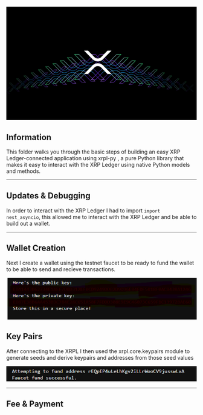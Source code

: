 
![XRP Transaction](XRPL_Transaction.png)

## Information

This folder walks you through the basic steps of building an easy XRP Ledger-connected application using xrpl-py , a pure Python  library that makes it easy to interact with the XRP Ledger using native Python models and methods.

-----------------

## Updates & Debugging

In order to interact with the XRP Ledger I had to import `import nest_asyncio`, this allowed me to interact with the XRP Ledger and be able to build out a wallet.

----------------

## Wallet Creation

Next I create a wallet using the testnet faucet to be ready to fund the wallet to be able to send and recieve transactions.

![XRP Wallet](xrpl_wallet.png)

## Key Pairs

After connecting to the XRPL I then used the xrpl.core.keypairs module to generate seeds and derive keypairs and addresses from those seed values

![Wallet Creation](xrp_testnet_faucet.png)

----------------

## Fee & Payment




